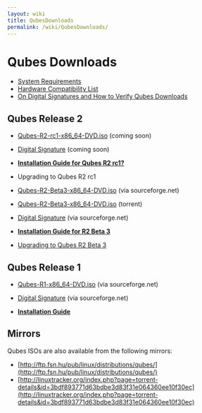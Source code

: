 ```yaml
---
layout: wiki
title: QubesDownloads
permalink: /wiki/QubesDownloads/
---
```


Qubes Downloads
===============

-   [System Requirements](/wiki/SystemRequirements)
-   [Hardware Compatibility List](/wiki/HCL)
-   [On Digital Signatures and How to Verify Qubes Downloads](/wiki/VerifyingSignatures)

Qubes Release 2
---------------

-   [​Qubes-R2-rc1-x86\_64-DVD.iso](http://) (coming soon)
-   [​Digital Signature](http://) (coming soon)

-   **[Installation Guide for Qubes R2 rc1?](/wiki/InstallationGuideR2RC1)**
-   Upgrading to Qubes R2 rc1

-   [​Qubes-R2-Beta3-x86\_64-DVD.iso](http://sourceforge.net/projects/qubesos/files/Qubes-R2-Beta3-x86_64-DVD.iso/download) (via sourceforge.net)
-   [​Qubes-R2-Beta3-x86\_64-DVD.iso](http://burnbit.com/torrent/266365/Qubes_R2_Beta3_x86_64_DVD_iso) (torrent)
-   [​Digital Signature](http://sourceforge.net/projects/qubesos/files/Qubes-R2-Beta3-x86_64-DVD.iso.asc/download) (via sourceforge.net)

-   **[Installation Guide for R2 Beta 3](/wiki/InstallationGuideR2B3)**
-   [Upgrading to Qubes R2 Beta 3](/wiki/UpgradeToR2B3)

Qubes Release 1
---------------

-   [​Qubes-R1-x86\_64-DVD.iso](http://sourceforge.net/projects/qubesos/files/Qubes-R1-x86_64-DVD.iso/download) (via sourceforge.net)
-   [​Digital Signature](http://sourceforge.net/projects/qubesos/files/Qubes-R1-x86_64-DVD.iso.asc/download) (via sourceforge.net)

-   **[Installation Guide](/wiki/InstallationGuide)**

Mirrors
-------

Qubes ISOs are also available from the following mirrors:

-   [​http://ftp.fsn.hu/pub/linux/distributions/qubes/](http://ftp.fsn.hu/pub/linux/distributions/qubes/)
-   [​http://linuxtracker.org/index.php?page=torrent-details&id=3bdf893771d63bdbe3d83f31e064360ee10f30ec](http://linuxtracker.org/index.php?page=torrent-details&id=3bdf893771d63bdbe3d83f31e064360ee10f30ec)

